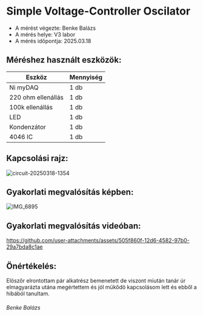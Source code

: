 # Simple Voltage-Controller Oscilator

- A mérést végezte: Benke Balázs
- A mérés helye: V3 labor
- A mérés időpontja: 2025.03.18

## Méréshez használt eszközök:

| Eszköz               | Mennyiség  |
|----------------------|------------|
| Ni myDAQ             | 1 db       |
| 220 ohm ellenállás   | 1 db       |
| 100k ellenállás      | 1 db       |
| LED                  | 1 db       |
| Kondenzátor          | 1 db       |
| 4046 IC              | 1 db       |

## Kapcsolási rajz:
![circuit-20250318-1354](https://github.com/user-attachments/assets/dae46804-8203-459e-a966-ae218ab97393)

## Gyakorlati megvalósítás képben:
![IMG_6895](https://github.com/user-attachments/assets/32ff37d7-d522-490c-87c7-0110edff1848)

## Gyakorlati megvalósítás videóban:
https://github.com/user-attachments/assets/505f860f-12d6-4582-97b0-29a7bda8c1ae

## Önértékelés:
Elöszőr elrontottam pár alkatrész bemenetett de viszont miután tanár úr elmagyarázta utána megértettem és jól mükődö kapcsolásom lett és ebből a hibából tanultam.


###### Benke Balázs

